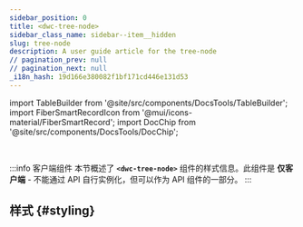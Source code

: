 ```yaml
---
sidebar_position: 0
title: <dwc-tree-node>
sidebar_class_name: sidebar--item__hidden
slug: tree-node
description: A user guide article for the tree-node
// pagination_prev: null
// pagination_next: null
_i18n_hash: 19d166e380082f1bf171cd446e131d53
---
```

import TableBuilder from '@site/src/components/DocsTools/TableBuilder';
import FiberSmartRecordIcon from '@mui/icons-material/FiberSmartRecord';
import DocChip from '@site/src/components/DocsTools/DocChip';

<DocChip chip='shadow' />

<br />

:::info 客户端组件
本节概述了 **`<dwc-tree-node>`** 组件的样式信息。此组件是 **仅客户端** - 不能通过 API 自行实例化，但可以作为 API 组件的一部分。
:::

## 样式 {#styling}

<TableBuilder name="dwc-tree-node" clientComponent />
